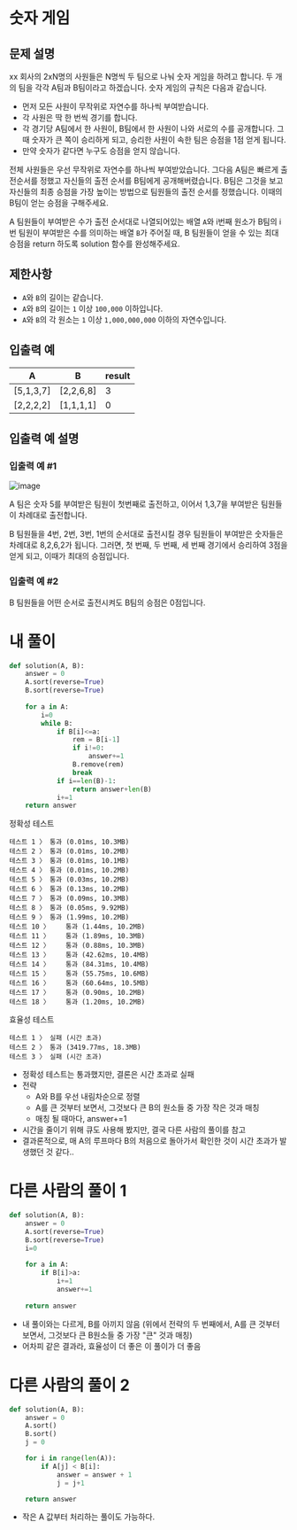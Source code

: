 # 숫자 게임
## 문제 설명
xx 회사의 2xN명의 사원들은 N명씩 두 팀으로 나눠 숫자 게임을 하려고 합니다. 두 개의 팀을 각각 A팀과 B팀이라고 하겠습니다. 숫자 게임의 규칙은 다음과 같습니다.

- 먼저 모든 사원이 무작위로 자연수를 하나씩 부여받습니다.
- 각 사원은 딱 한 번씩 경기를 합니다.
- 각 경기당 A팀에서 한 사원이, B팀에서 한 사원이 나와 서로의 수를 공개합니다. 그때 숫자가 큰 쪽이 승리하게 되고, 승리한 사원이 속한 팀은 승점을 1점 얻게 됩니다.
- 만약 숫자가 같다면 누구도 승점을 얻지 않습니다.

전체 사원들은 우선 무작위로 자연수를 하나씩 부여받았습니다. 그다음 A팀은 빠르게 출전순서를 정했고 자신들의 출전 순서를 B팀에게 공개해버렸습니다. B팀은 그것을 보고 자신들의 최종 승점을 가장 높이는 방법으로 팀원들의 출전 순서를 정했습니다. 이때의 B팀이 얻는 승점을 구해주세요.

A 팀원들이 부여받은 수가 출전 순서대로 나열되어있는 배열 `A`와 i번째 원소가 B팀의 i번 팀원이 부여받은 수를 의미하는 배열 `B`가 주어질 때, B 팀원들이 얻을 수 있는 최대 승점을 return 하도록 solution 함수를 완성해주세요.

## 제한사항
- `A`와 `B`의 길이는 같습니다.
- `A`와 `B`의 길이는 `1` 이상 `100,000` 이하입니다.
- `A`와 `B`의 각 원소는 `1` 이상 `1,000,000,000` 이하의 자연수입니다.

## 입출력 예
|A|B|result|
|-|-|-|
|[5,1,3,7]|[2,2,6,8]|3|
|[2,2,2,2]|[1,1,1,1]|0|

## 입출력 예 설명
### 입출력 예 #1
![image](https://github.com/Namkwangwoon/TIL-Algorithm-/assets/19163372/fbb6fa9a-638d-4ef8-8067-ce25ff8e4bad)

A 팀은 숫자 5를 부여받은 팀원이 첫번째로 출전하고, 이어서 1,3,7을 부여받은 팀원들이 차례대로 출전합니다.

B 팀원들을 4번, 2번, 3번, 1번의 순서대로 출전시킬 경우 팀원들이 부여받은 숫자들은 차례대로 8,2,6,2가 됩니다. 그러면, 첫 번째, 두 번째, 세 번째 경기에서 승리하여 3점을 얻게 되고, 이때가 최대의 승점입니다.

### 입출력 예 #2
B 팀원들을 어떤 순서로 출전시켜도 B팀의 승점은 0점입니다.

# 내 풀이
```python
def solution(A, B):
    answer = 0
    A.sort(reverse=True)
    B.sort(reverse=True)
    
    for a in A:
        i=0
        while B:
            if B[i]<=a:
                rem = B[i-1]
                if i!=0:
                    answer+=1
                B.remove(rem)
                break
            if i==len(B)-1:
                return answer+len(B)
            i+=1
    return answer
```
정확성  테스트
```
테스트 1 〉	통과 (0.01ms, 10.3MB)
테스트 2 〉	통과 (0.01ms, 10.2MB)
테스트 3 〉	통과 (0.01ms, 10.1MB)
테스트 4 〉	통과 (0.01ms, 10.2MB)
테스트 5 〉	통과 (0.03ms, 10.2MB)
테스트 6 〉	통과 (0.13ms, 10.2MB)
테스트 7 〉	통과 (0.09ms, 10.3MB)
테스트 8 〉	통과 (0.05ms, 9.92MB)
테스트 9 〉	통과 (1.99ms, 10.2MB)
테스트 10 〉	통과 (1.44ms, 10.2MB)
테스트 11 〉	통과 (1.89ms, 10.3MB)
테스트 12 〉	통과 (0.88ms, 10.3MB)
테스트 13 〉	통과 (42.62ms, 10.4MB)
테스트 14 〉	통과 (84.31ms, 10.4MB)
테스트 15 〉	통과 (55.75ms, 10.6MB)
테스트 16 〉	통과 (60.64ms, 10.5MB)
테스트 17 〉	통과 (0.90ms, 10.2MB)
테스트 18 〉	통과 (1.20ms, 10.2MB)
```
효율성  테스트
```
테스트 1 〉	실패 (시간 초과)
테스트 2 〉	통과 (3419.77ms, 18.3MB)
테스트 3 〉	실패 (시간 초과)
```
- 정확성 테스트는 통과했지만, 결론은 시간 초과로 실패
- 전략
  - A와 B를 우선 내림차순으로 정렬
  - A를 큰 것부터 보면서, 그것보다 큰 B의 원소들 중 가장 작은 것과 매칭
  - 매칭 될 때마다, answer+=1
- 시간을 줄이기 위해 큐도 사용해 봤지만, 결국 다른 사람의 풀이를 참고
- 결과론적으로, 매 A의 루프마다 B의 처음으로 돌아가서 확인한 것이 시간 초과가 발생했던 것 같다..

# 다른 사람의 풀이 1
```python
def solution(A, B):
    answer = 0
    A.sort(reverse=True)
    B.sort(reverse=True)
    i=0
    
    for a in A:
        if B[i]>a:
            i+=1
            answer+=1
        
    return answer
```
- 내 풀이와는 다르게, B를 아끼지 않음 (위에서 전략의 두 번째에서, A를 큰 것부터 보면서, 그것보다 큰 B원소들 중 가장 "큰" 것과 매칭)
- 어차피 같은 결과라, 효율성이 더 좋은 이 풀이가 더 좋음

# 다른 사람의 풀이 2
```python
def solution(A, B):
    answer = 0
    A.sort()
    B.sort()
    j = 0

    for i in range(len(A)):
        if A[j] < B[i]:
            answer = answer + 1
            j = j+1

    return answer
```
- 작은 A 값부터 처리하는 풀이도 가능하다.
